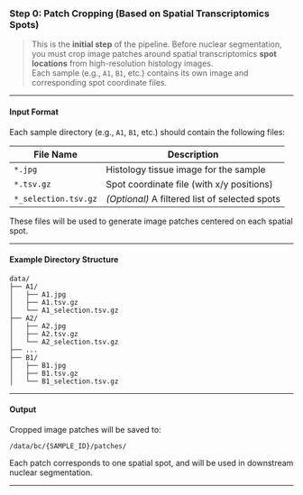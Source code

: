 ###  Step 0: Patch Cropping (Based on Spatial Transcriptomics Spots)

> This is the **initial step** of the pipeline. Before nuclear segmentation, you must crop image patches around spatial transcriptomics **spot locations** from high-resolution histology images.  
> Each sample (e.g., `A1`, `B1`, etc.) contains its own image and corresponding spot coordinate files.

---

####  Input Format

Each sample directory (e.g., `A1`, `B1`, etc.) should contain the following files:

| File Name                  | Description                                      |
|----------------------------|--------------------------------------------------|
| `*.jpg`                   | Histology tissue image for the sample            |
| `*.tsv.gz`                | Spot coordinate file (with x/y positions)        |
| `*_selection.tsv.gz`      | *(Optional)* A filtered list of selected spots   |

These files will be used to generate image patches centered on each spatial spot.

---

#### Example Directory Structure

```
data/
├── A1/
│   ├── A1.jpg
│   ├── A1.tsv.gz
│   └── A1_selection.tsv.gz
├── A2/
│   ├── A2.jpg
│   ├── A2.tsv.gz
│   └── A2_selection.tsv.gz
├── ...
├── B1/
│   ├── B1.jpg
│   ├── B1.tsv.gz
│   └── B1_selection.tsv.gz
```

---

####  Output

Cropped image patches will be saved to:

```
/data/bc/{SAMPLE_ID}/patches/
```

Each patch corresponds to one spatial spot, and will be used in downstream nuclear segmentation.

---


